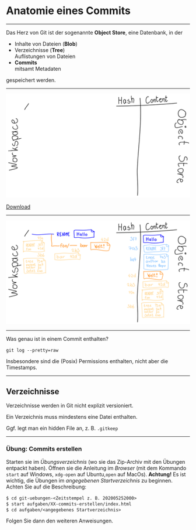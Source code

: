 # Anatomie eines Commits


---

Das Herz von Git ist der sogenannte **Object Store**,
eine Datenbank, in der 
 
 * Inhalte von Dateien (**Blob**)
 * Verzeichnisse (**Tree**)\
   Auflistungen von Dateien
 * **Commits**\
   mitsamt Metadaten
   
gespeichert werden.


---


![Commit Trees](commits-im-object-store.svg)

[Download](commits-im-object-store.svg)

---


![Commit Trees](commits-im-object-store.png)


---

Was genau ist in einem Commit enthalten?

    git log --pretty=raw

Insbesondere sind die (Posix) Permissions enthalten, nicht aber die Timestamps.


---

## Verzeichnisse

Verzeichnisse werden in Git nicht explizit versioniert.

Ein Verzeichnis muss mindestens eine Datei enthalten.

Ggf. legt man ein hidden File an, z. B. `.gitkeep`


---

### Übung: Commits erstellen

Starten sie im *Übungsverzeichnis* (wo sie das Zip-Archiv mit den
Übungen entpackt haben).
Öffnen sie die Anleitung im *Browser* (mit dem Kommando `start` auf
Windows, `xdg-open` auf Ubuntu,`open` auf MacOs).
**Achtung!** Es ist wichtig, die Übungen im *angegebenen
Startverzeichnis* zu beginnen. Achten Sie auf die Beschreibung:

    $ cd git-uebungen-<Zeitstempel z. B. 202005252000>
    $ start aufgaben/XX-commits-erstellen/index.html 
    $ cd aufgaben/<angegebenes Startverzeichnis>

Folgen Sie dann den weiteren Anweisungen.


